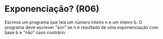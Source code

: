 # Exponenciação? (R06) #

Escreva um programa que leia um número inteiro n e um inteiro b. O programa deve escrever "sim" se n é resultado de uma exponenciação com base b e "não" caso contrário.
